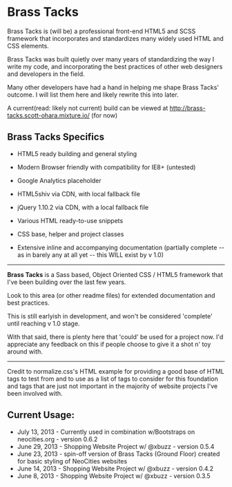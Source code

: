 # Brass Tacks

Brass Tacks is (will be) a professional front-end HTML5 and SCSS framework that incorporates and standardizes many
widely used HTML and CSS elements.

Brass Tacks was built quietly over many years of standardizing the way I write my code, and incorporating 
the best practices of other web designers and developers in the field.  

Many other developers have had a hand in helping me shape Brass Tacks' outcome. I will list them here and 
likely rewrite this into later.

A current(read: likely not current) build can be viewed at http://brass-tacks.scott-ohara.mixture.io/ (for now)


## Brass Tacks Specifics

* HTML5 ready building and general styling
* Modern Browser friendly with compatibility for IE8+ (untested)

* Google Analytics placeholder
* HTML5shiv via CDN, with local fallback file
* jQuery 1.10.2 via CDN, with a local fallback file
* Various HTML ready-to-use snippets
* CSS base, helper and project classes

* Extensive inline and accompanying documentation (partially complete -- as in barely any at all yet -- this WILL exist by v 1.0)

<hr />

<strong>Brass Tacks</strong> is a Sass based, Object Oriented CSS / HTML5 framework that I've been building over the last few years.

Look to this area (or other readme files) for extended documentation and best practices.

This is still earlyish in development, and won't be considered 'complete' until reaching v 1.0 stage.

With that said, there is plenty here that 'could' be used for a project now. I'd appreciate any feedback on this if people 
choose to give it a shot n' toy around with.

<hr />

Credit to normalize.css's HTML example for providing a good base of HTML tags to test from and to 
use as a list of tags to consider for this foundation and tags that are just not important in
the majority of website projects I've been involved with.


## Current Usage:

* July 13, 2013   - Currently used in combination w/Bootstraps on neocities.org - version 0.6.2
* June 29, 2013   - Shopping Website Project w/ @xbuzz - version 0.5.4
* June 23, 2013   - spin-off version of Brass Tacks (Ground Floor) created for basic styling of NeoCities websites
* June 14, 2013   - Shopping Website Project w/ @xbuzz - version 0.4.2
* June 8, 2013    - Shopping Website Project w/ @xbuzz - version 0.3.5 
